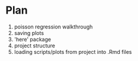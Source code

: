 # Plan

1. poisson regression walkthrough
2. saving plots
3. 'here' package
4. project structure
5. loading scripts/plots from project into .Rmd files
